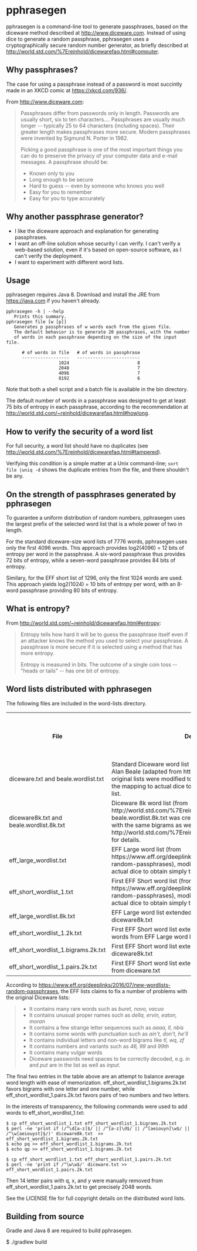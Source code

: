 # pphrasegen

pphrasegen is a command-line tool to generate passphrases, based on the 
diceware method described at http://www.diceware.com.  Instead of using 
dice to generate a random passphrase, pphrasegen uses
a cryptographically secure random number generator, as briefly described
at http://world.std.com/%7Ereinhold/dicewarefaq.html#computer.


## Why passphrases?

The case for using a passphrase instead of a password is most succintly
made in an XKCD comic at https://xkcd.com/936/.

From http://www.diceware.com:

> Passphrases differ from passwords only in length. Passwords are
  usually short, six to ten characters.... Passphrases are usually
  much longer -- typically 25 to 64 characters (including
  spaces). Their greater length makes passphrases more secure. Modern
  passphrases were invented by Sigmund N. Porter in 1982.
>
> Picking a good passphrase is one of the most important things you
  can do to preserve the privacy of your computer data and e-mail
  messages. A passphrase should be:
>
> - Known only to you
> - Long enough to be secure
> - Hard to guess -- even by someone who knows you well
> - Easy for you to remember
> - Easy for you to type accurately


## Why another passphrase generator?

- I like the diceware approach and explanation for generating passphrases.
- I want an off-line solution whose security I can verify.  I can't verify a
web-based solution, even if it's based on open-source software, as I can't 
verify the deployment.
- I want to experiment with different word lists.


## Usage

pphrasegen requires Java 8. Download and install the JRE from
https://java.com if you haven't already.

```
pphrasegen -h | --help
   Prints this summary.
pphrasegen file [w [p]]
   Generates p passphrases of w words each from the given file.
   The default behavior is to generate 20 passphrases, with the number
   of words in each passphrase depending on the size of the input file.

      # of words in file   # of words in passphrase
      ------------------   ------------------------
                    1024                          8
                    2048                          7
                    4096                          7
                    8192                          6
```

Note that both a shell script and a batch file is available in the bin
directory.


The default number of words in a passphrase was designed to get at least
75 bits of entropy in each passphrase, according to the recommendation 
at http://world.std.com/~reinhold/dicewarefaq.html#howlong.

## How to verify the security of a word list

For full security, a word list should have no duplicates 
(see http://world.std.com/%7Ereinhold/dicewarefaq.html#tampered).

Verifying this condition is a simple matter at a Unix command-line; 
`sort file |uniq -d` shows the duplicate entries from the file, and there 
shouldn't be any.


## On the strength of passphrases generated by pphrasegen

To guarantee a uniform distribution of random numbers, pphrasegen uses the 
largest prefix of the selected word list that is a whole power of two in 
length. 

For the standard diceware-size word lists of 7776 words, pphrasegen
uses only the first 4096 words. This approach provides log2(4096) = 12 
bits of entropy per word in the passphrase. A six-word passphrase thus 
provides 72 bits of entropy, while a seven-word passphrase provides 84 
bits of entropy.

Similary, for the EFF short list of 1296, only the first 1024 words are used. 
This approach yields log2(1024) = 10 bits of entropy per word, with an 
8-word passphrase providing 80 bits of entropy.


## What is entropy?

From http://world.std.com/~reinhold/dicewarefaq.html#entropy:

> Entropy tells how hard it will be to guess the passphrase itself even 
  if an attacker knows the method you used to select your passphrase. A 
  passphrase is more secure if it is selected using a method that has 
  more entropy.
>
> Entropy is measured in bits. The outcome of a single coin toss -- 
  "heads or tails" -- has one bit of entropy.


## Word lists distributed with pphrasegen

The following files are included in the word-lists directory.

<table>
<tr>
    <th>File</th>
    <th>Description</th>
    <th># Entries</th>
    <th>UE: Usable Entries</th>
    <th>E: Entropy bits per word [log2(UE)]</th>
    <th>A: Average word length</th>
    <th>W: # words to get at least 75 entropy bits [ceiling(75/E)]</th>
    <th>Average passphrase length for at least 75 entropy bits [A*W]</th>
</tr>
<tr>
    <td>diceware.txt and beale.wordlist.txt</td>
    <td>Standard Diceware word list and alternative word list edited by Alan Beale
    (adapted from http://www.diceware.com).
    The original lists were modified to remove any PGP signatures and the mapping to actual dice to obtain
    simply the words from the list.</td>
    <td>7776</td>
    <td>4096</td>
    <td>12</td>
    <td>4.35</td> 
    <td>7</td>
    <td>30.5</td>
</tr>
<tr>
    <td>diceware8k.txt and beale.wordlist.8k.txt</td>
    <td>Diceware 8k word list (from http://world.std.com/%7Ereinhold/dicewarefaq.html#computer).
    beale.wordlist.8k.txt was created by extending beale.wordlist.txt with the same bigrams as were added to diceware8k.txt; see
    http://world.std.com/%7Ereinhold/dicewarefaq.html#diceware8k for details.</td>
    <td>8192</td>
    <td>8192</td>
    <td>13</td>
    <td>4.1</td> 
    <td>6</td>
    <td>25</td>
</tr>
<tr>
    <td>eff_large_wordlist.txt</td>
    <td>EFF Large word list (from https://www.eff.org/deeplinks/2016/07/new-wordlists-random-passphrases),
    modified to remove the mapping to actual dice to obtain simply the words from the list.</td>
    <td>7776</td>
    <td>4096</td>
    <td>12</td>
    <td>7.0</td> 
    <td>7</td>
    <td>49</td>
</tr>
<tr>
    <td>eff_short_wordlist_1.txt</td>
    <td>First EFF Short word list (from https://www.eff.org/deeplinks/2016/07/new-wordlists-random-passphrases),
    modified to
        remove the mapping to actual dice to obtain
        simply the words from the list.</td>
    <td>1296</td>
    <td>1024</td>
    <td>10</td>
    <td>4.5</td> 
    <td>8</td>
    <td>36</td>
</tr>
<tr>
    <td>eff_large_wordlist.8k.txt</td>
    <td>EFF Large word list extended with same bigrams as diceware8k.txt</td>
    <td>8192</td>
    <td>8192</td>
    <td>13</td>
    <td>6.74</td> 
    <td>6</td>
    <td>40.4</td>
</tr>
<tr>
    <td>eff_short_wordlist_1.2k.txt</td>
    <td>First EFF Short word list extended with shortest non-duplicate words from EFF Large word list</td>
    <td>2048</td>
    <td>2048</td>
    <td>11</td>
    <td>4.83</td> 
    <td>7</td>
    <td>33.8</td>
</tr>
<tr>
    <td>eff_short_wordlist_1.bigrams.2k.txt</td>
    <td>First EFF Short word list extended with selected bigrams from diceware8k.txt</td>
    <td>2048</td>
    <td>2048</td>
    <td>11</td>
    <td>3.61</td> 
    <td>7</td>
    <td>25.3</td>
</tr>
<tr>
    <td>eff_short_wordlist_1.pairs.2k.txt</td>
    <td>First EFF Short word list extended with letter and number pairs from diceware.txt</td>
    <td>2048</td>
    <td>2048</td>
    <td>11</td>
    <td>3.61</td>
    <td>7</td>
    <td>25.3</td>
</tr>
</table>

According to 
https://www.eff.org/deeplinks/2016/07/new-wordlists-random-passphrases,
the EFF lists claims to fix a number of problems with the original 
Diceware lists:

> - It contains many rare words such as _buret, novo, vacuo_
> - It contains unusual proper names such as _della, ervin, eaton, moran_
> - It contains a few strange letter sequences such as _aaaa, ll, nbis_
> - It contains some words with punctuation such as _ain't, don't, he'll_
> - It contains individual letters and non-word bigrams like _tl, wq, zf_
> - It contains numbers and variants such as _46, 99_ and _99th_
> - It contains many vulgar words
> - Diceware passwords need spaces to be correctly decoded, e.g. _in_ and
_put_ are in the list as well as _input_.

The final two entries in the table above are an attempt to balance
average word length with ease of memorization.
eff_short_wordlist_1.bigrams.2k.txt favors bigrams with one letter and
one number, while eff_short_wordlist_1.pairs.2k.txt favors pairs of
two numbers and two letters.

In the interests of transparency, the following commands were used to 
add words to eff_short_wordlist_1.txt:

```
$ cp eff_short_wordlist_1.txt eff_short_wordlist_1.bigrams.2k.txt
$ perl -ne 'print if (/^\d[a-z]$/ || /^[a-z]\d$/ || /^[aeiouyn]\w$/ || /^\w[aeiouyst]$/)' diceware8k.txt  >> eff_short_wordlist_1.bigrams.2k.txt
$ echo pq >> eff_short_wordlist_1.bigrams.2k.txt
$ echo qp >> eff_short_wordlist_1.bigrams.2k.txt

$ cp eff_short_wordlist_1.txt eff_short_wordlist_1.pairs.2k.txt
$ perl -ne 'print if /^\w\w$/' diceware.txt >> eff_short_wordlist_1.pairs.2k.txt
```  

Then 14 letter pairs with q, x, and y were manually removed from
eff_short_wordlist_1.pairs.2k.txt to get precisely 2048 words.

See the LICENSE file for full copyright details on the distributed
word lists.


## Building from source

Gradle and Java 8 are required to build pphrasegen.

$ ./gradlew build
